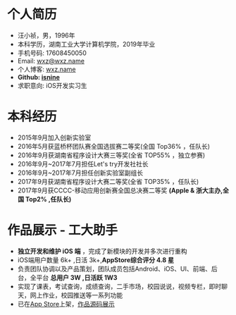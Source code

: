 # 个人简历
- 汪小祯，男，1996年
- 本科学历，湖南工业大学计算机学院，2019年毕业
- 手机号码: 17608450050
- Email: wxz@wxz.name
- 个人博客: [wxz.name](https://wxz.name)
- __Github: [isnine](https://github.com/isnine)__
- 求职意向: iOS开发实习生

# 本科经历
- 2015年9月加入创新实验室
- 2016年5月获蓝桥杯团队赛全国选拔赛二等奖(全国 Top36% ，任队长)
- 2016年9月获湖南省程序设计大赛三等奖(全省 TOP55% ，独立参赛)
- 2016年9月~2017年7月担任Let's try开发社社长
- 2016年9月~2017年7月担任创新实验室副组长
- 2017年9月获湖南省程序设计大赛二等奖(全省 TOP35% ，任队长)
- 2017年9月获CCCC-移动应用创新赛全国总决赛二等奖 __(Apple & 浙大主办,全国 Top2% ,任队长)__

# 作品展示 - 工大助手
- __独立开发和维护 iOS 端__ ，完成了新模块的开发并多次进行重构
- iOS端用户数量 6k+ ,日活 3k+,__AppStore综合评分 4.8 星__
- 负责团队协调以及产品策划，团队成员包括Android、iOS、UI、前端、后台，全平台 __总用户 3W ,日活跃 1W3__
- 实现了课表，考试查询，成绩查询，二手市场，校园说说，视频专栏，即时聊天，网上作业，校园推送等一系列功能
- 已在[App Store](https://itunes.apple.com/cn/app/gong-da-zhu-shou-hu-nan-gong/id1164848835)上架，[作品源码展示](https://github.com/isnine/HutHelper-Open)
